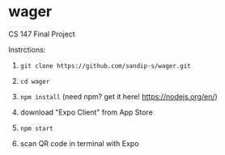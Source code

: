 # wager
CS 147 Final Project

Instrctions:

1) `git clone https://github.com/sandip-s/wager.git`

2) `cd wager`

3) `npm install` (need npm? get it here! https://nodejs.org/en/)

4) download "Expo Client" from App Store

5) `npm start`

6) scan QR code in terminal with Expo

